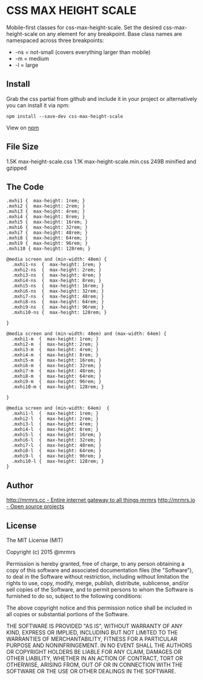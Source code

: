 # CSS MAX HEIGHT SCALE

  Mobile-first classes for css-max-height-scale.
  Set the desired css-max-height-scale on any element for any breakpoint.
  Base class names are namespaced across three breakpoints:

*  -ns = not-small (covers everything larger than mobile)
*  -m  = medium
*  -l  = large

## Install
Grab the css partial from github and include it in your project or alternatively
you can install it via npm:
```
npm install --save-dev css-max-height-scale
```
View on [npm](https://www.npmjs.org/package/css-max-height-scale)


## File Size

1.5K max-height-scale.css
1.1K max-height-scale.min.css
249B minified and gzipped

## The Code
```
.mxhi1 {  max-height: 1rem; }
.mxhi2 {  max-height: 2rem; }
.mxhi3 {  max-height: 4rem; }
.mxhi4 {  max-height: 8rem; }
.mxhi5 {  max-height: 16rem; }
.mxhi6 {  max-height: 32rem; }
.mxhi7 {  max-height: 48rem; }
.mxhi8 {  max-height: 64rem; }
.mxhi9 {  max-height: 96rem; }
.mxhi10 { max-height: 128rem; }

@media screen and (min-width: 48em) {
  .mxhi1-ns  {  max-height: 1rem; }
  .mxhi2-ns  {  max-height: 2rem; }
  .mxhi3-ns  {  max-height: 4rem; }
  .mxhi4-ns  {  max-height: 8rem; }
  .mxhi5-ns  {  max-height: 16rem; }
  .mxhi6-ns  {  max-height: 32rem; }
  .mxhi7-ns  {  max-height: 48rem; }
  .mxhi8-ns  {  max-height: 64rem; }
  .mxhi9-ns  {  max-height: 96rem; }
  .mxhi10-ns {  max-height: 128rem; }

}

@media screen and (min-width: 48em) and (max-width: 64em) {
  .mxhi1-m  {  max-height: 1rem; }
  .mxhi2-m  {  max-height: 2rem; }
  .mxhi3-m  {  max-height: 4rem; }
  .mxhi4-m  {  max-height: 8rem; }
  .mxhi5-m  {  max-height: 16rem; }
  .mxhi6-m  {  max-height: 32rem; }
  .mxhi7-m  {  max-height: 48rem; }
  .mxhi8-m  {  max-height: 64rem; }
  .mxhi9-m  {  max-height: 96rem; }
  .mxhi10-m {  max-height: 128rem; }

}

@media screen and (min-width: 64em)  {
  .mxhi1-l  {  max-height: 1rem; }
  .mxhi2-l  {  max-height: 2rem; }
  .mxhi3-l  {  max-height: 4rem; }
  .mxhi4-l  {  max-height: 8rem; }
  .mxhi5-l  {  max-height: 16rem; }
  .mxhi6-l  {  max-height: 32rem; }
  .mxhi7-l  {  max-height: 48rem; }
  .mxhi8-l  {  max-height: 64rem; }
  .mxhi9-l  {  max-height: 96rem; }
  .mxhi10-l {  max-height: 128rem; }
}

```

## Author

[http://mrmrs.cc - Entire internet gateway to all things mrmrs](http://mrmrs.cc)
[http://mrmrs.io - Open source projects](http://mrmrs.io)

## License

The MIT License (MIT)

Copyright (c) 2015 @mrmrs

Permission is hereby granted, free of charge, to any person obtaining a copy
of this software and associated documentation files (the "Software"), to deal
in the Software without restriction, including without limitation the rights
to use, copy, modify, merge, publish, distribute, sublicense, and/or sell
copies of the Software, and to permit persons to whom the Software is
furnished to do so, subject to the following conditions:

The above copyright notice and this permission notice shall be included in
all copies or substantial portions of the Software.

THE SOFTWARE IS PROVIDED "AS IS", WITHOUT WARRANTY OF ANY KIND, EXPRESS OR
IMPLIED, INCLUDING BUT NOT LIMITED TO THE WARRANTIES OF MERCHANTABILITY,
FITNESS FOR A PARTICULAR PURPOSE AND NONINFRINGEMENT. IN NO EVENT SHALL THE
AUTHORS OR COPYRIGHT HOLDERS BE LIABLE FOR ANY CLAIM, DAMAGES OR OTHER
LIABILITY, WHETHER IN AN ACTION OF CONTRACT, TORT OR OTHERWISE, ARISING FROM,
OUT OF OR IN CONNECTION WITH THE SOFTWARE OR THE USE OR OTHER DEALINGS IN
THE SOFTWARE.

